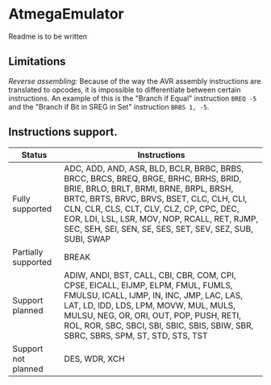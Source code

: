 # AtmegaEmulator

Readme is to be written

## Limitations
*Reverse assembling:* Because of the way the AVR assembly instructions are translated to opcodes, it is impossible to differentiate between certain instructions. An example of this is the "Branch if Equal" instruction `BREQ -5` and the "Branch if Bit in SREG in Set" instruction `BRBS 1, -5`.

## Instructions support.

| Status | Instructions |
| ------ | ------------ |
| Fully supported | ADC, ADD, AND, ASR, BLD, BCLR, BRBC, BRBS, BRCC, BRCS, BREQ, BRGE, BRHC, BRHS, BRID, BRIE, BRLO, BRLT, BRMI, BRNE, BRPL, BRSH, BRTC, BRTS, BRVC, BRVS, BSET, CLC, CLH, CLI, CLN, CLR, CLS, CLT, CLV, CLZ, CP, CPC, DEC, EOR, LDI, LSL, LSR, MOV, NOP, RCALL, RET, RJMP, SEC, SEH, SEI, SEN, SE, SES, SET, SEV, SEZ, SUB, SUBI, SWAP |
| Partially supported | BREAK |
| Support planned | ADIW, ANDI, BST, CALL, CBI, CBR, COM, CPI, CPSE, EICALL, EIJMP, ELPM, FMUL, FUMLS, FMULSU, ICALL, IJMP, IN, INC, JMP, LAC, LAS, LAT, LD, lDD, LDS, LPM, MOVW, MUL, MULS, MULSU, NEG, OR, ORI, OUT, POP, PUSH, RETI, ROL, ROR, SBC, SBCI, SBI, SBIC, SBIS, SBIW, SBR, SBRC, SBRS,  SPM, ST, STD, STS, TST |
| Support not planned | DES, WDR, XCH |
